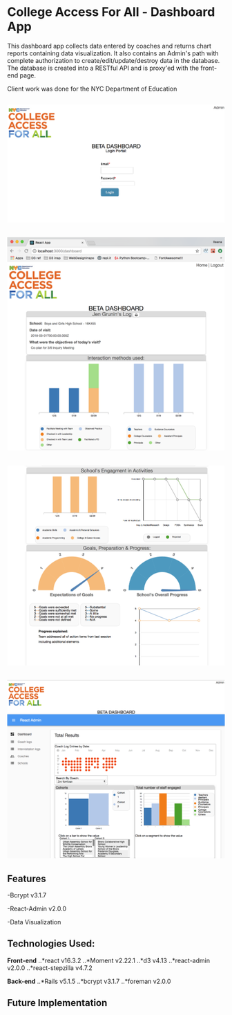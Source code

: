 # College Access For All - Dashboard App

This dashboard app collects data entered by coaches and returns chart reports containing data visualization. It also contains an Admin's path with complete authorization to create/edit/update/destroy data in the database. The database is created into a RESTful API and is proxy'ed with the front-end page.

Client work was done for the NYC Department of Education

![browser-screenshot](/client/public/landing-page.png)
---
![browser-screenshot](/client/public/dashboard-results.png)
---
![browser-screenshot](/client/public/dashboard-results-2.png)
---
![browser-screenshot](/client/public/React-admin.png)
---
## Features
-Bcrypt v3.1.7

-React-Admin v2.0.0

-Data Visualization

## Technologies Used:

**Front-end**
..*react v16.3.2
..*Moment v2.22.1
..*d3 v4.13
..*react-admin v2.0.0
..*react-stepzilla v4.7.2

**Back-end**
..*Rails v5.1.5
..*bcrypt v3.1.7
..*foreman v2.0.0

## Future Implementation
